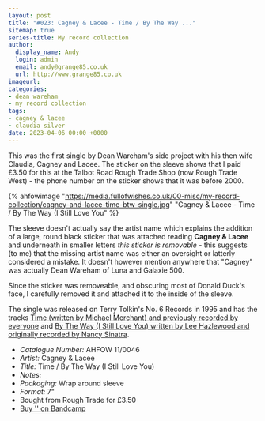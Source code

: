 ```yaml
---
layout: post
title: "#023: Cagney & Lacee - Time / By The Way ..."
sitemap: true
series-title: My record collection
author:
  display_name: Andy
  login: admin
  email: andy@grange85.co.uk
  url: http://www.grange85.co.uk
imageurl:
categories:
- dean wareham
- my record collection
tags:
- cagney & lacee
- claudia silver
date: 2023-04-06 00:00 +0000
---
```

This was the first single by Dean Wareham's side project with his then wife Claudia, Cagney and Lacee. The sticker on the sleeve shows that I paid £3.50 for this at the Talbot Road Rough Trade Shop (now Rough Trade West) - the phone number on the sticker shows that it was before 2000.

{% ahfowimage "https://media.fullofwishes.co.uk/00-misc/my-record-collection/cagney-and-lacee-time-btw-single.jpg" "Cagney & Lacee - Time / By The Way (I Still Love You" %}

The sleeve doesn't actually say the artist name which explains the addition of a large, round black sticker that was attached reading __Cagney & Lacee__ and underneath in smaller letters _this sticker is removable_ - this suggests (to me) that the missing artist name was either an oversight or latterly considered a mistake. It doesn't however mention anywhere that "Cagney" was actually Dean Wareham of Luna and Galaxie 500.

Since the sticker was removeable, and obscuring most of Donald Duck's face, I carefully removed it and attached it to the inside of the sleeve.

The single was released on Terry Tolkin's No. 6 Records in 1995 and has the tracks [Time (written by Michael Merchant) and previously recorded by everyone](/2014/07/09/originals-time-nancy-sinatra-covered-cagney-lacee/) and [By The Way (I Still Love You) written by Lee Hazlewood and originally recorded by Nancy Sinatra](/2013/03/27/originals-by-the-way-i-still-love-you-by-nancy-sinatra-covered-by-cagney-and-lacee/).

 - *Catalogue Number:* AHFOW 11/0046
 - *Artist:* Cagney & Lacee
 - *Title:* Time / By The Way (I Still Love You)
 - *Notes:* 
 - *Packaging:* Wrap around sleeve
 - *Format:* 7"
 - Bought from Rough Trade for £3.50
 - [Buy '' on Bandcamp]()
